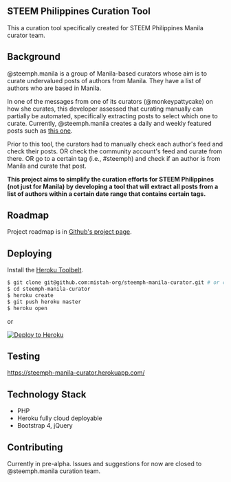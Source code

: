 ## STEEM Philippines Curation Tool

This a curation tool specifically created for STEEM Philippines Manila curator team.


## Background

@steemph.manila is a group of Manila-based curators whose aim is to curate undervalued posts of authors from Manila. They have a list of authors who are based in Manila.

In one of the messages from one of its curators (@monkeypattycake) on how she curates, this developer assessed that curating manually can partially be automated, specifically extracting posts to select which one to curate. Currently, @steemph.manila creates a daily and weekly featured posts such as [this one](https://steemit.com/steemph/@steemph.manila/steemph-manila-daily-featured-posts-19-mar-2018).

Prior to this tool, the curators had to manually check each author's feed and check their posts.
OR check the community account's feed and curate from there.
OR go to a certain tag (i.e., #steemph) and check if an author is from Manila and curate that post.

**This project aims to simplify the curation efforts for STEEM Philippines (not just for Manila) by developing a tool that will extract all posts from a list of authors within a certain date range that contains certain tags.**

## Roadmap

Project roadmap is in [Github's project page](
https://github.com/mistah-org/steemph-manila-curator/projects/1).

## Deploying

Install the [Heroku Toolbelt](https://toolbelt.heroku.com/).

```sh
$ git clone git@github.com:mistah-org/steemph-manila-curator.git # or clone your own fork
$ cd steemph-manila-curator
$ heroku create
$ git push heroku master
$ heroku open
```

or

[![Deploy to Heroku](https://www.herokucdn.com/deploy/button.png)](https://heroku.com/deploy)


## Testing

https://steemph-manila-curator.herokuapp.com/

## Technology Stack

- PHP
- Heroku fully cloud deployable
- Bootstrap 4, jQuery


## Contributing

Currently in pre-alpha. Issues and suggestions for now are closed to @steemph.manila curation team.